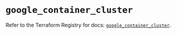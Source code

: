 # `google_container_cluster`

Refer to the Terraform Registry for docs: [`google_container_cluster`](https://registry.terraform.io/providers/hashicorp/google-beta/6.24.0/docs/resources/google_container_cluster).
